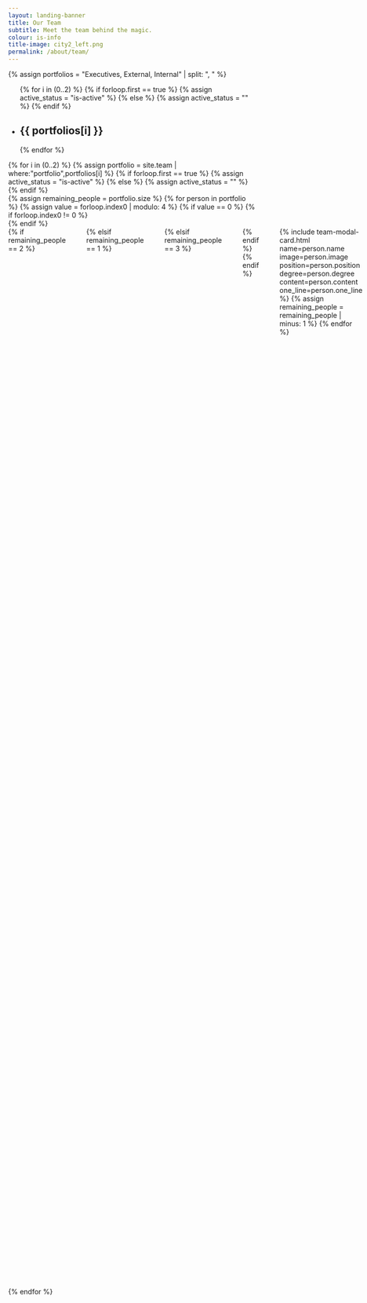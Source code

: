 ```yaml
---
layout: landing-banner
title: Our Team
subtitle: Meet the team behind the magic.
colour: is-info
title-image: city2_left.png
permalink: /about/team/
---
```


<link  rel="stylesheet" href="https://unpkg.com/bulma-modal-fx/dist/css/modal-fx.min.css" />
<div class="hero-body">
	{% assign portfolios = "Executives, External, Internal" | split: ", " %}
	<div class="tabs is-boxed is-centered main-menu is-large" id="nav">
		<ul>
			{% for i in (0..2) %}
			{% if forloop.first == true %}
				{% assign active_status = "is-active" %}
			{% else %}
				{% assign active_status = "" %}
			{% endif %}
			<li data-target="pane-{{ i | plus: 1 }}" id="{{ i | plus: 1 }}" class="{{ active_status }}">
				<a><h2 class="title is-3">{{ portfolios[i] }}</h2></a>
			</li>
			{% endfor %}
		</ul>
	</div>
	<div class="tab-content">
	{% for i in (0..2) %}
		{% assign portfolio = site.team | where:"portfolio",portfolios[i] %}
		{% if forloop.first == true %}
			{% assign active_status = "is-active" %}
		{% else %}
			{% assign active_status = "" %}
		{% endif %}
		<div class="tab-pane {{ active_status }}" id="pane-{{ i | plus: 1}}">
			<div class="content">
				<div class="container">
					{% assign remaining_people = portfolio.size %}
					{% for person in portfolio %}
					{% assign value = forloop.index0 | modulo: 4 %}
					{% if value == 0 %}
						{% if forloop.index0 != 0 %}
					</div>
						{% endif %}
					<div class="columns">
						{% if remaining_people == 2 %}
					<div class="column is-3">
					</div>
						{% elsif remaining_people == 1 %}
					<div class="column is-4">
					</div>
						{% elsif remaining_people == 3 %}
						<div class="column is-2">
						</div>
						{% endif %}
					{% endif %}
						<div class="column is-3">
							{% include team-card.html image=person.image name=person.name position=person.position degree=person.degree one_line=person.one_line %}
						</div>
						{% include team-modal-card.html name=person.name image=person.image position=person.position degree=person.degree content=person.content one_line=person.one_line %}
					{% assign remaining_people = remaining_people | minus: 1 %}
					{% endfor %}
					</div>
				</div>
			</div>
		</div>
	{% endfor %}
</div>
<script src="/assets/js/modals.js"></script>